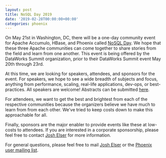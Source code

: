 ```yaml
---
layout: post
title: NoSQL Day 2019
date: '2019-02-28T00:00:00+00:00'
categories: phoenix
---
```

<p>On May 21st in Washington, DC, there will be a one-day community event for Apache Accumulo,
HBase, and Phoenix called <a href="https://dataworkssummit.com/nosql-day-2019/">NoSQL Day</a>. We hope that these three Apache communities can come together to share
stories from the field and learn from one another. This event is being offered by the
DataWorks Summit organization, prior to their DataWorks Summit event May 20th through 23rd.</p> 
  <p>At this time, we are looking for speakers, attendees, and sponsors for the event. For
speakers, we hope to see a wide breadth of subjects and focus, anything from performance,
scaling, real-life applications, dev-ops, or best-practices. All speakers are welcome!
Abstracts can be submitted <a href="https://dataworkssummit.com/abstracts/">here</a>.</p> 
  <p>For attendees, we want to get the best and brightest from each of the respective communities
because the organizers believe we have much to learn from from each other. We’ve tried to
keep costs down to make this approachable for all.</p> 
  <p>Finally, sponsors are the major enabler to provide events like these at low-costs
to attendees. If you are interested in a corporate sponsorship, please feel free to contact
<a href="mailto:elserj@apache.org">Josh Elser</a> for more information.</p>
  <p>For general questions, please feel free to mail <a href="mailto:elserj@apache.org">Josh Elser</a> or the <a href="mailto:user@phoenix.apache.org">Phoenix user mailing list</a>.<br /></p>
